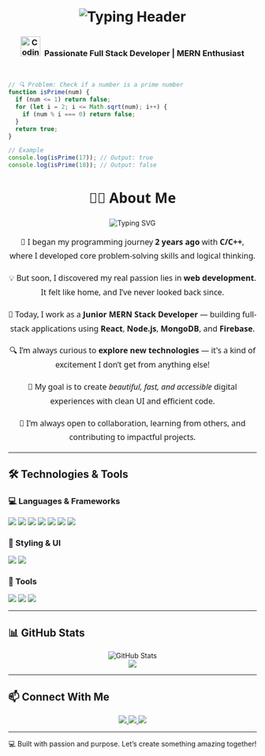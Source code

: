 <!-- 🚀 Animated Typing Header -->
<h1 align="center">
  <img src="https://readme-typing-svg.demolab.com?font=Fira+Code&size=28&pause=1000&color=00C2CB&center=true&vCenter=true&width=700&lines=Hi+%F0%9F%91%8B%2C+I'm+Md+Soriful+Islam;Full+Stack+Web+Developer+%7C+React+%2B+Node+%2B+MongoDB;Building+Scalable+and+Efficient+Web+Applications;Passionate+about+Clean+Code+and+Continuous+Learning" alt="Typing Header" />
</h1>


<!-- 💻 Developer Role Line -->
<h3 align="center">
  <img src="https://media.giphy.com/media/qgQUggAC3Pfv687qPC/giphy.gif" width="40" alt="Coding" />
  &nbsp;<strong>Passionate Full Stack Developer | MERN Enthusiast</strong>
</h3>

<br/>

<!-- 🧠 Code Snippet Block -->
```js
// 🔍 Problem: Check if a number is a prime number
function isPrime(num) {
  if (num <= 1) return false;
  for (let i = 2; i <= Math.sqrt(num); i++) {
    if (num % i === 0) return false;
  }
  return true;
}

// Example
console.log(isPrime(17)); // Output: true
console.log(isPrime(18)); // Output: false

```
<!-- About Me -->
<h2 align="center" style="font-family: 'Segoe UI', Tahoma, Geneva, Verdana, sans-serif; font-size: 28px;">👨‍💻 About Me</h2>

<p align="center">
  <img src="https://readme-typing-svg.demolab.com?font=Fira+Code&size=22&pause=1000&center=true&vCenter=true&width=435&lines=Junior+MERN+Stack+Developer;Web+Lover+%26+Tech+Explorer;Passionate+about+Clean+Code+%26+UI/UX" alt="Typing SVG" />
</p>

<p align="center" style="font-size: 16px; line-height: 1.8; font-family: 'Segoe UI', Tahoma, Geneva, Verdana, sans-serif;">
  🧠 I began my programming journey <strong>2 years ago</strong> with <strong>C/C++</strong>, where I developed core problem-solving skills and logical thinking. 
</p>

<p align="center" style="font-size: 16px; line-height: 1.8; font-family: 'Segoe UI', Tahoma, Geneva, Verdana, sans-serif;">
  💡 But soon, I discovered my real passion lies in <strong>web development</strong>. It felt like home, and I’ve never looked back since.
</p>

<p align="center" style="font-size: 16px; line-height: 1.8; font-family: 'Segoe UI', Tahoma, Geneva, Verdana, sans-serif;">
  🔧 Today, I work as a <strong>Junior MERN Stack Developer</strong> — building full-stack applications using <strong>React</strong>, <strong>Node.js</strong>, <strong>MongoDB</strong>, and <strong>Firebase</strong>.
</p>

<p align="center" style="font-size: 16px; line-height: 1.8; font-family: 'Segoe UI', Tahoma, Geneva, Verdana, sans-serif;">
  🔍 I’m always curious to <strong>explore new technologies</strong> — it's a kind of excitement I don’t get from anything else!
</p>

<p align="center" style="font-size: 16px; line-height: 1.8; font-family: 'Segoe UI', Tahoma, Geneva, Verdana, sans-serif;">
  🎯 My goal is to create <em>beautiful, fast, and accessible</em> digital experiences with clean UI and efficient code.
</p>

<p align="center" style="font-size: 16px; line-height: 1.8; font-family: 'Segoe UI', Tahoma, Geneva, Verdana, sans-serif;">
  🤝 I'm always open to collaboration, learning from others, and contributing to impactful projects.
</p>

---

## 🛠️ Technologies & Tools

### 💻 Languages & Frameworks
<p>
  <img src="https://img.shields.io/badge/JavaScript-F7DF1E?logo=javascript&logoColor=black&style=for-the-badge" />
  <img src="https://img.shields.io/badge/React-20232A?logo=react&logoColor=61DAFB&style=for-the-badge" />
  <img src="https://img.shields.io/badge/Next.js-000000?logo=nextdotjs&logoColor=white&style=for-the-badge" />
  <img src="https://img.shields.io/badge/Node.js-339933?logo=nodedotjs&logoColor=white&style=for-the-badge" />
  <img src="https://img.shields.io/badge/Express.js-000000?logo=express&logoColor=white&style=for-the-badge" />
  <img src="https://img.shields.io/badge/MongoDB-47A248?logo=mongodb&logoColor=white&style=for-the-badge" />
  <img src="https://img.shields.io/badge/Firebase-FFCA28?logo=firebase&logoColor=black&style=for-the-badge" />
</p>

### 🎨 Styling & UI
<p>
  <img src="https://img.shields.io/badge/TailwindCSS-06B6D4?logo=tailwindcss&logoColor=white&style=for-the-badge" />
  <img src="https://img.shields.io/badge/Figma-F24E1E?logo=figma&logoColor=white&style=for-the-badge" />
</p>

### 🧰 Tools
<p>
  <img src="https://img.shields.io/badge/VS%20Code-007ACC?logo=visual-studio-code&logoColor=white&style=for-the-badge" />
  <img src="https://img.shields.io/badge/Git-F05032?logo=git&logoColor=white&style=for-the-badge" />
  <img src="https://img.shields.io/badge/Cursor_AI-black?style=for-the-badge&logo=OpenAI&logoColor=white" />
</p>

---

## 📊 GitHub Stats
<p align="center">
  <img src="https://github-readme-stats.vercel.app/api?username=Developer-Soriful&show_icons=true&theme=radical" alt="GitHub Stats" />
  <br/>
  <img src="https://github-readme-stats.vercel.app/api/top-langs/?username=Developer-Soriful&layout=compact&theme=radical" />
</p>

---

## 📫 Connect With Me

<p align="center">
  <a href="https://www.linkedin.com/in/md-soriful-islam-819491259/" target="_blank">
    <img src="https://img.shields.io/badge/LinkedIn-blue?style=for-the-badge&logo=linkedin&logoColor=white" />
  </a>
  <a href="mailto:454250soriful@gmail.com" target="_blank">
    <img src="https://img.shields.io/badge/Email-D14836?style=for-the-badge&logo=gmail&logoColor=white" />
  </a>
  <a href="https://your-portfolio.com" target="_blank">
    <img src="https://img.shields.io/badge/Portfolio-000000?style=for-the-badge&logo=vercel&logoColor=white" />
  </a>
</p>

---

<p align="center">💻 Built with passion and purpose. Let’s create something amazing together!</p>
